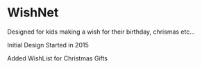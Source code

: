 # WishNet
Designed for kids making a wish for their birthday, chrismas etc...

Initial Design Started in 2015

Added WishList for Christmas Gifts
